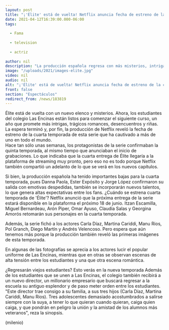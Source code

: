 ```yaml
---
layout: post
title: "¡'Élite' está de vuelta! Netflix anuncia fecha de estreno de la cuarta temporada"
date: 2021-04-12T16:39:00.000-06:00
tags:
  
  - Fama
  
  - television
  
  - actriz
  
author: nil
description: "La producción española regresa con más misterios, intrigas y riñas; aquí te compartimos algunas imágenes y de qué tratará la nueva temporada. "
image: "/uploads/2021/images-elite.jpg"
video: nil
audio: nil
alt: "¡'Élite' está de vuelta! Netflix anuncia fecha de estreno de la cuarta temporada"
front: false
section: "Espectáculos"
redirect_from: /news/183819
---
```


Élite está de vuelta con un nuevo elenco y misterios. Ahora, los estudiantes del colegio Las Encinas están listos para comenzar el siguiente curso, un año que promete más intrigas, trágicos romances, desencuentros y riñas. La espera terminó y, por fin, la producción de Netflix reveló la fecha de estreno de la cuarta temporada de esta serie que ha cautivado a más de uno en todo el mundo.  
Hace tan sólo unas semanas, los protagonistas de la serie confirmaban la quinta temporada, al mismo tiempo que anunciaban el inicio de grabaciones. Lo que indicaba que la cuarta entrega de Élite llegaría a la plataforma de streaming muy pronto, pero eso no es todo porque Netflix también compartió un adelanto de lo que se verá en los nuevos capítulos.  

Si bien, la producción española ha tenido importantes bajas para la cuarta temporada, pues ​Danna Paola, Ester Expósito y Jorge López confirmaron su salida con emotivas despedidas, también se incorporarán nuevos talentos, lo que genera altas expectativas entre los fans. 
¿Cuándo se estrena cuarta temporada de 'Élite'? 
Netflix anunció que la próxima entrega de la serie estará disponible en la plataforma el próximo 18 de junio. Itzan Escamilla, Miguel Bernardeau, Arón Piper, Omar Ayuso, Claudia Salas y Georgina Amorós retomarán sus personajes en la cuarta temporada.  

Además, la serie fichó a los actores Carla Díaz, Martina Cariddi, Manu Rios, Pol Granch, Diego Martín y Andrés Velencoso. Pero espera que aún tenemos más porque la producción también reveló las primeras imágenes de esta temporada.  

En algunas de las fotografías se aprecia a los actores lucir el popular uniforme de Las Encinas, mientras que en otras se observan escenas de alta tensión entre los estudiantes y una que otra escena romántica.  

¿Regresarán viejos estudiantes? Esto verás en la nueva temporada Además de los estudiantes que se unen a Las Encinas, el colegio también recibirá a un nuevo director, un millonario empresario que buscará regresar a la escuela su antiguo esplendor y de paso meter orden entre los estudiantes.  "Este director trae consigo a su familia, a sus tres hijos (Carla Díaz, Martina Cariddi, Manu Rios). Tres adolescentes demasiado acostumbrados a salirse siempre con la suya, a tener lo que quieran cuando quieran, caiga quien caiga, y que pondrán en peligro la unión y la amistad de los alumnos más veteranos", reza la sinopsis.

(milenio)